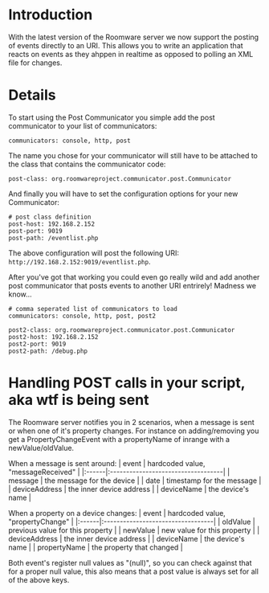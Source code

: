 # Introduction #

With the latest version of the Roomware server we now support the posting of events directly to an URI. This allows you to write an application that reacts on events as they ahppen in realtime as opposed to polling an XML file for changes.

# Details #

To start using the Post Communicator you simple add the post communicator to your list of communicators:

```
communicators: console, http, post
```

The name you chose for your communicator will still have to be attached to the class that contains the communicator code:

```
post-class: org.roomwareproject.communicator.post.Communicator
```

And finally you will have to set the configuration options for your new Communicator:

```
# post class definition
post-host: 192.168.2.152
post-port: 9019
post-path: /eventlist.php
```

The above configuration will post the following URI: `http://192.168.2.152:9019/eventlist.php`.

After you've got that working you could even go really wild and add another post communicator that posts events to another URI entrirely! Madness we know...

```
# comma seperated list of communicators to load
communicators: console, http, post, post2

post2-class: org.roomwareproject.communicator.post.Communicator
post2-host: 192.168.2.152
post2-port: 9019
post2-path: /debug.php
```

# Handling POST calls in your script, aka wtf is being sent #
The Roomware server notifies you in 2 scenarios, when a message is sent or when one of it's property changes. For instance on adding/removing you get a PropertyChangeEvent with a propertyName of inrange with a newValue/oldValue.

When a message is sent around:
| event | hardcoded value, "messageReceived" |
|:------|:-----------------------------------|
| message | the message for the device |
| date | timestamp for the message |
| deviceAddress | the inner device address |
| deviceName | the device's name |

When a property on a device changes:
| event | hardcoded value, "propertyChange" |
|:------|:----------------------------------|
| oldValue | previous value for this property |
| newValue | new value for this property |
| deviceAddress | the inner device address |
| deviceName | the device's name |
| propertyName | the property that changed |

Both event's register null values as "(null)", so you can check against that for a proper null value, this also means that a post value is always set for all of the above keys.